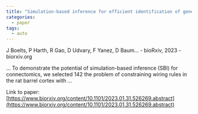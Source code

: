 ```yaml
---
title: "Simulation-based inference for efficient identification of generative models in connectomics"
categories:
  - paper
tags:
  - auto
---
```

J Boelts, P Harth, R Gao, D Udvary, F Yanez, D Baum… - bioRxiv, 2023 - biorxiv.org

… To demonstrate the potential of simulation-based inference (SBI) for connectomics, we selected 142 the problem of constraining wiring rules in the rat barrel cortex with …

Link to paper: [https://www.biorxiv.org/content/10.1101/2023.01.31.526269.abstract](https://www.biorxiv.org/content/10.1101/2023.01.31.526269.abstract)
